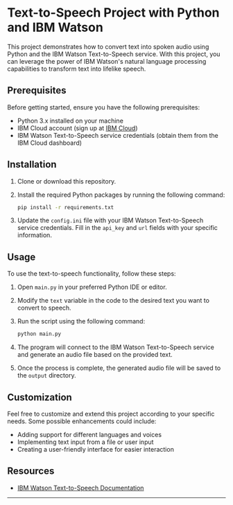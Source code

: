 # Text-to-Speech Project with Python and IBM Watson

This project demonstrates how to convert text into spoken audio using Python and the IBM Watson Text-to-Speech service. With this project, you can leverage the power of IBM Watson's natural language processing capabilities to transform text into lifelike speech.

## Prerequisites

Before getting started, ensure you have the following prerequisites:

- Python 3.x installed on your machine
- IBM Cloud account (sign up at [IBM Cloud](https://cloud.ibm.com/))
- IBM Watson Text-to-Speech service credentials (obtain them from the IBM Cloud dashboard)

## Installation

1. Clone or download this repository.
2. Install the required Python packages by running the following command:

   ```bash
   pip install -r requirements.txt
   ```

3. Update the `config.ini` file with your IBM Watson Text-to-Speech service credentials. Fill in the `api_key` and `url` fields with your specific information.

## Usage

To use the text-to-speech functionality, follow these steps:

1. Open `main.py` in your preferred Python IDE or editor.
2. Modify the `text` variable in the code to the desired text you want to convert to speech.
3. Run the script using the following command:

   ```bash
   python main.py
   ```

4. The program will connect to the IBM Watson Text-to-Speech service and generate an audio file based on the provided text.
5. Once the process is complete, the generated audio file will be saved to the `output` directory.

## Customization

Feel free to customize and extend this project according to your specific needs. Some possible enhancements could include:

- Adding support for different languages and voices
- Implementing text input from a file or user input
- Creating a user-friendly interface for easier interaction

## Resources

- [IBM Watson Text-to-Speech Documentation](https://cloud.ibm.com/docs/text-to-speech)


---
